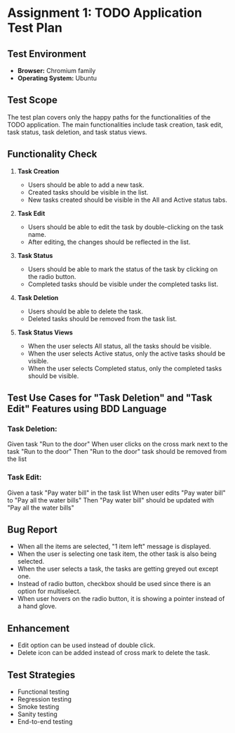 # Assignment 1: TODO Application Test Plan

## Test Environment
- **Browser:** Chromium family
- **Operating System:** Ubuntu

## Test Scope
The test plan covers only the happy paths for the functionalities of the TODO application. The main functionalities include task creation, task edit, task status, task deletion, and task status views.

## Functionality Check
1. **Task Creation**
   - Users should be able to add a new task.
   - Created tasks should be visible in the list.
   - New tasks created should be visible in the All and Active status tabs.

2. **Task Edit**
   - Users should be able to edit the task by double-clicking on the task name.
   - After editing, the changes should be reflected in the list.

3. **Task Status**
   - Users should be able to mark the status of the task by clicking on the radio button.
   - Completed tasks should be visible under the completed tasks list.

4. **Task Deletion**
   - Users should be able to delete the task.
   - Deleted tasks should be removed from the task list.

5. **Task Status Views**
   - When the user selects All status, all the tasks should be visible.
   - When the user selects Active status, only the active tasks should be visible.
   - When the user selects Completed status, only the completed tasks should be visible.

## Test Use Cases for "Task Deletion" and "Task Edit" Features using BDD Language

### Task Deletion:
Given task "Run to the door"
When user clicks on the cross mark next to the task "Run to the door"
Then "Run to the door" task should be removed from the list



### Task Edit:
Given a task "Pay water bill" in the task list
When user edits "Pay water bill" to "Pay all the water bills"
Then "Pay water bill" should be updated with "Pay all the water bills"



## Bug Report
- When all the items are selected, "1 item left" message is displayed.
- When the user is selecting one task item, the other task is also being selected.
- When the user selects a task, the tasks are getting greyed out except one.
- Instead of radio button, checkbox should be used since there is an option for multiselect.
- When user hovers on the radio button, it is showing a pointer instead of a hand glove.

## Enhancement
- Edit option can be used instead of double click.
- Delete icon can be added instead of cross mark to delete the task.

## Test Strategies
- Functional testing
- Regression testing
- Smoke testing
- Sanity testing
- End-to-end testing





